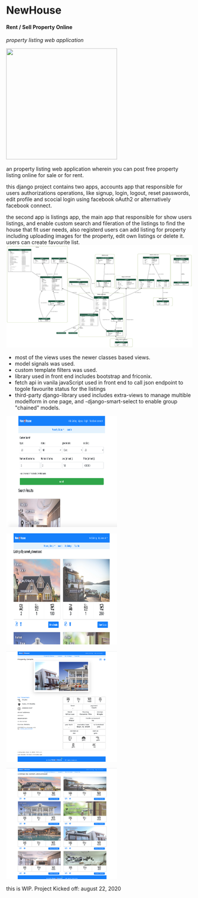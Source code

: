 # NewHouse
#### Rent / Sell Property Online

*property listing web application*

<img src="https://cdn.pixabay.com/photo/2019/09/25/14/01/house-for-sale-4503756_960_720.jpg" width="300" height="300">

an property listing web application wherein you can post free property listing online for sale or for rent.

this django project contains two apps, accounts app that responsible for users authorizations operations, like signup, login, logout, reset passwords, edit profile and scocial login using facebook oAuth2 or alternatively facebook connect.

the second app is listings app, the main app that responsible for show users listings, and enable custom search and fileration of the listings to find the house that fit user needs, also registerd users can add listing for property including uploading images for the property, edit own listings or delete it. users can create favourite list.
<img src="https://github.com/sameh-farouk/newhouse/raw/master/screenshots/my_project_visualized.png" width="700">


- most of the views uses the newer classes based views.
- model signals was used.
- custom template filters was used.
- library used in front end includes bootstrap and friconix.
- fetch api in vanila javaScript used in front end to call json endpoint to togole favourite status for the listings
- third-party django-library used includes extra-views to manage multible modelform in one page, and -django-smart-select to enable group "chained" models.
<img src="https://github.com/sameh-farouk/newhouse/raw/master/screenshots/Screen%20Shot%202020-09-08%20at%202.32.44%20PM.png" width="300" height="300">

<img src="https://github.com/sameh-farouk/newhouse/raw/master/screenshots/Screen%20Shot%202020-09-08%20at%202.34.38%20PM.png
" width="300" height="300">

<img src="https://github.com/sameh-farouk/newhouse/raw/master/screenshots/Screen%20Shot%202020-09-08%20at%202.37.38%20PM.png
" width="300" height="300">

<img src="https://github.com/sameh-farouk/newhouse/raw/master/screenshots/Screen%20Shot%202020-09-08%20at%202.38.16%20PM.png
" width="300" height="300">

this is WIP.
Project Kicked off: august 22, 2020

